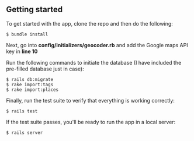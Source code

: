 ## Getting started

To get started with the app, clone the repo and then do the following:

```
$ bundle install
```

Next, go into **config/initializers/geocoder.rb** and add the Google maps API key in **line 10**

Run the following commands to initiate the database (I have included the pre-filled database just in case):

```
$ rails db:migrate
$ rake import:tags
$ rake import:places
```

Finally, run the test suite to verify that everything is working correctly:

```
$ rails test
```

If the test suite passes, you'll be ready to run the app in a local server:

```
$ rails server
```
